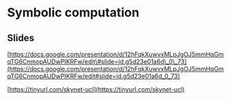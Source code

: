 # Symbolic computation

## Slides

[https://docs.google.com/presentation/d/12hFqkXuwvxMLpJgOJ5mmHqGmqTG6CnmopAUDwPIKRFw/edit\#slide=id.g5d23e01a6d\_0\_73](https://docs.google.com/presentation/d/12hFqkXuwvxMLpJgOJ5mmHqGmqTG6CnmopAUDwPIKRFw/edit#slide=id.g5d23e01a6d_0_73)

[https://tinyurl.com/skynet-ucl](https://tinyurl.com/skynet-ucl)


